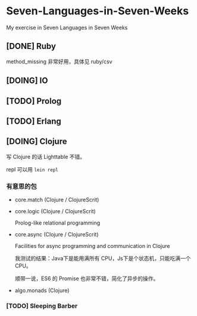 # Seven-Languages-in-Seven-Weeks

My exercise in Seven Languages in Seven Weeks

## [DONE] Ruby

method_missing 非常好用，具体见 ruby/csv

## [DOING] IO

## [TODO] Prolog

## [TODO] Erlang

## [DOING] Clojure

写 Clojure 的话 Lighttable 不错。

repl 可以用 `lein repl`

### 有意思的包

- core.match (Clojure / ClojureScrit)

- core.logic (Clojure / ClojureScrit)

  Prolog-like relational programming

- core.async (Clojure / ClojureScrit)

  Facilities for async programming and communication in Clojure

  我测试的结果：Java下是能用满所有 CPU，Js下是个状态机，只能吃满一个 CPU。

  顺带一说，ES6 的 Promise 也非常不错，简化了异步的操作。

- algo.monads (Clojure)

### [TODO] Sleeping Barber
